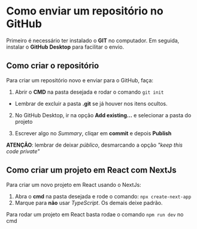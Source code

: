 # Como enviar um repositório no GitHub
Primeiro é necessário ter instalado o __GIT__ no computador.
Em seguida, instalar o __GitHub Desktop__ para facilitar o envio.

## Como criar o repositório
Para criar um repositório novo e enviar para o GitHub, faça:
1. Abrir o __CMD__ na pasta desejada e rodar o comando `git init`
- Lembrar de excluir a pasta __.git__ se já houver nos itens ocultos.

2. No GitHub Desktop, ir na opção __Add existing...__ e selecionar a pasta do projeto

3. Escrever algo no _Summary_, cliqar em __commit__ e depois __Publish__

__ATENÇÃO__: lembrar de deixar _público_, desmarcando a opção _"keep this code private"_

## Como criar um projeto em React com NextJs
Para criar um novo projeto em React usando o NextJs:
1. Abra o __cmd__ na pasta desejada e rode o comando: `npx create-next-app`
2. Marque para __não__ usar _TypeScript_. Os demais deixe padrão.

Para rodar um projeto em React basta rodae o comando `npm run dev` no cmd